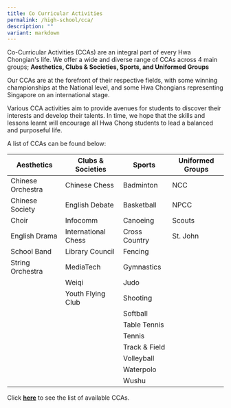 ```yaml
---
title: Co Curricular Activities
permalink: /high-school/cca/
description: ""
variant: markdown
---
```

Co-Curricular Activities (CCAs) are an integral part of every Hwa Chongian's life. We offer a wide and diverse range of CCAs across 4 main groups; <b>Aesthetics, Clubs &amp; Societies, Sports, and Uniformed Groups</b>

Our CCAs are at the forefront of their respective fields, with some winning championships at the National level, and some Hwa Chongians representing Singapore on an international stage.

Various CCA activities aim to provide avenues for students to discover their interests and develop their talents. In time, we hope that the skills and lessons learnt will encourage all Hwa Chong students to lead a balanced and purposeful life.

A list of CCAs can be found below:

|Aesthetics |Clubs &amp; Societies |Sports|Uniformed Groups|
|---|---|---|---|
|Chinese Orchestra|Chinese Chess|Badminton|NCC|
|Chinese Society|English Debate|Basketball|NPCC|
|Choir|Infocomm|Canoeing|Scouts|
|English Drama|International Chess|Cross Country|St. John|
|School Band|Library Council|Fencing||
|String Orchestra|MediaTech|Gymnastics||
||Weiqi|Judo||
||Youth Flying Club|Shooting||
|||Softball||
|||Table Tennis||
|||Tennis||
|||Track &amp; Field||
|||Volleyball||
|||Waterpolo||
|||Wushu||


Click&nbsp;**[here](https://admissions.hci.edu.sg/cca)**&nbsp;to see the list of available CCAs.